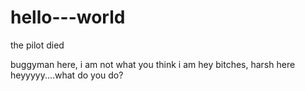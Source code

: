# hello---world
the pilot died

buggyman here, i am not what you think i am
hey bitches, harsh here
 heyyyyy....what do you do?
